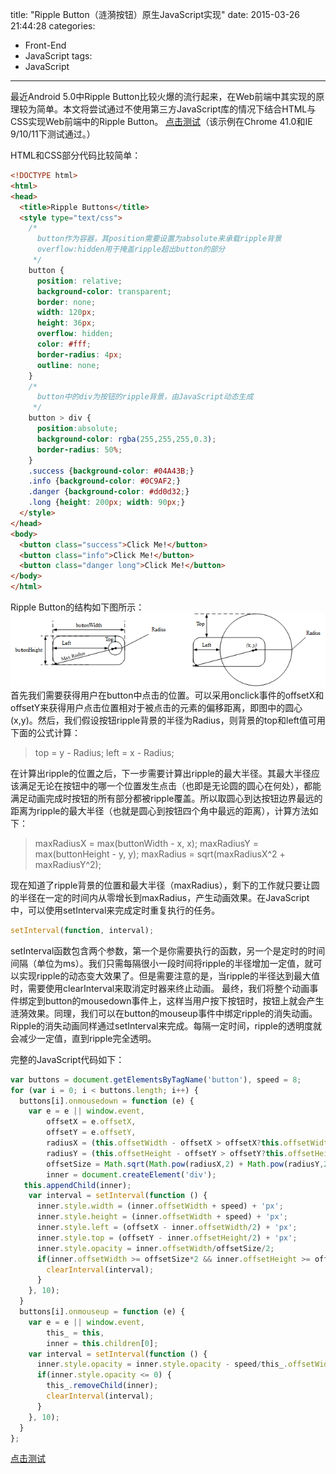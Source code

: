 title: "Ripple Button（涟漪按钮）原生JavaScript实现"
date: 2015-03-26 21:44:28
categories:
- Front-End
- JavaScript
tags:
- JavaScript
---
最近Android 5.0中Ripple Button比较火爆的流行起来，在Web前端中其实现的原理较为简单。本文将尝试通过不使用第三方JavaScript库的情况下结合HTML与CSS实现Web前端中的Ripple Button。
[点击测试](/demo/ripple-buttons.html)（该示例在Chrome 41.0和IE 9/10/11下测试通过。）

<!--more-->

HTML和CSS部分代码比较简单：
```html
<!DOCTYPE html>
<html>
<head>
  <title>Ripple Buttons</title>
  <style type="text/css">
    /*
      button作为容器，其position需要设置为absolute来承载ripple背景
      overflow:hidden用于掩盖ripple超出button的部分
     */
    button {
      position: relative;
      background-color: transparent;
      border: none;
      width: 120px;
      height: 36px;
      overflow: hidden;
      color: #fff;
      border-radius: 4px;
      outline: none;
    }
    /*
      button中的div为按钮的ripple背景，由JavaScript动态生成
     */
    button > div {
      position:absolute;
      background-color: rgba(255,255,255,0.3);
      border-radius: 50%;
    }
    .success {background-color: #04A43B;}
    .info {background-color: #0C9AF2;}
    .danger {background-color: #dd0d32;}
    .long {height: 200px; width: 90px;}
  </style>
</head>
<body>
  <button class="success">Click Me!</button>
  <button class="info">Click Me!</button>
  <button class="danger long">Click Me!</button>
</body>
</html>
```

Ripple Button的结构如下图所示：
![](/images/ripple-button-proto.png)
首先我们需要获得用户在button中点击的位置。可以采用onclick事件的offsetX和offsetY来获得用户点击位置相对于被点击的元素的偏移距离，即图中的圆心(x,y)。然后，我们假设按钮ripple背景的半径为Radius，则背景的top和left值可用下面的公式计算：
> top = y - Radius; left = x - Radius;

在计算出ripple的位置之后，下一步需要计算出ripple的最大半径。其最大半径应该满足无论在按钮中的哪一个位置发生点击（也即是无论圆的圆心在何处），都能满足动画完成时按钮的所有部分都被ripple覆盖。所以取圆心到达按钮边界最远的距离为ripple的最大半径（也就是圆心到按钮四个角中最远的距离），计算方法如下：
> maxRadiusX = max(buttonWidth - x, x);
> maxRadiusY = max(buttonHeight - y, y);
> maxRadius = sqrt(maxRadiusX^2 + maxRadiusY^2);

现在知道了ripple背景的位置和最大半径（maxRadius），剩下的工作就只要让圆的半径在一定的时间内从零增长到maxRadius，产生动画效果。在JavaScript中，可以使用setInterval来完成定时重复执行的任务。
```js
setInterval(function, interval);
```
setInterval函数包含两个参数，第一个是你需要执行的函数，另一个是定时的时间间隔（单位为ms）。我们只需每隔很小一段时间将ripple的半径增加一定值，就可以实现ripple的动态变大效果了。但是需要注意的是，当ripple的半径达到最大值时，需要使用clearInterval来取消定时器来终止动画。
最终，我们将整个动画事件绑定到button的mousedown事件上，这样当用户按下按钮时，按钮上就会产生涟漪效果。同理，我们可以在button的mouseup事件中绑定ripple的消失动画。Ripple的消失动画同样通过setInterval来完成。每隔一定时间，ripple的透明度就会减少一定值，直到ripple完全透明。

完整的JavaScript代码如下：
```js
var buttons = document.getElementsByTagName('button'), speed = 8;
for (var i = 0; i < buttons.length; i++) {
  buttons[i].onmousedown = function (e) {
    var e = e || window.event,
        offsetX = e.offsetX,
        offsetY = e.offsetY,
        radiusX = (this.offsetWidth - offsetX > offsetX?this.offsetWidth - offsetX:offsetX),
        radiusY = (this.offsetHeight - offsetY > offsetY?this.offsetHeight - offsetY:offsetY),
        offsetSize = Math.sqrt(Math.pow(radiusX,2) + Math.pow(radiusY,2)),
        inner = document.createElement('div');
   this.appendChild(inner);
    var interval = setInterval(function () {
      inner.style.width = (inner.offsetWidth + speed) + 'px';
      inner.style.height = (inner.offsetWidth + speed) + 'px';
      inner.style.left = (offsetX - inner.offsetWidth/2) + 'px';
      inner.style.top = (offsetY - inner.offsetHeight/2) + 'px';
      inner.style.opacity = inner.offsetWidth/offsetSize/2;
      if(inner.offsetWidth >= offsetSize*2 && inner.offsetHeight >= offsetSize*2) {
        clearInterval(interval);
      }
    }, 10);
  }
  buttons[i].onmouseup = function (e) {
    var e = e || window.event,
        this_ = this,
        inner = this.children[0];
    var interval = setInterval(function () {
      inner.style.opacity = inner.style.opacity - speed/this_.offsetWidth;
      if(inner.style.opacity <= 0) {
        this_.removeChild(inner);
        clearInterval(interval);
      }
    }, 10);
  }
};
```
[点击测试](/demo/ripple-buttons.html)